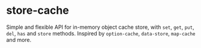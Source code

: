# store-cache
Simple and flexible API for in-memory object cache store, with `set`, `get`, `put`, `del`, `has` and `store` methods. Inspired by `option-cache`, `data-store`, `map-cache` and more.

